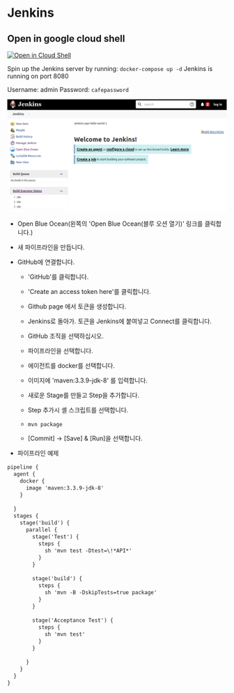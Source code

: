 # Jenkins

## Open in google cloud shell

[![Open in Cloud Shell](https://gstatic.com/cloudssh/images/open-btn.svg)](https://console.cloud.google.com/cloudshell/editor?cloudshell_git_repo=https://github.com/icp-prg/edu-ci.git)

Spin up the Jenkins server by running:
`docker-compose up -d` Jenkins is running on port
8080

Username: admin Password: `cafepassword`


![Welcome page](img/welcome2.png)


* Open Blue Ocean(왼쪽의 'Open Blue Ocean(블루 오션 열기)' 링크를 클릭합니다.)

* 새 파이프라인을 만듭니다.
* GitHub에 연결합니다.

    * 'GitHub'를 클릭합니다.
    * 'Create an access token here'를 클릭합니다.
    
    * Github page 에서 토큰을 생성합니다.

    * Jenkins로 돌아가. 토큰을 Jenkins에 붙여넣고 Connect를 클릭합니다.
    
    * GitHub 조직을 선택하십시오.
    
    * 파이프라인을 선택합니다.
    
    * 에이전트를 docker를 선택합니다.

    * 이미지에 'maven:3.3.9-jdk-8' 를 입력합니다.

    * 새로운 Stage를 만들고 Step을 추가합니다.
    
    * Step 추가시 셸 스크립트를 선택합니다.
    
    * `mvn package`
    
    * [Commit] -> [Save] & [Run]을 선택합니다.


* 파이프라인 예제
```
pipeline {
  agent {
    docker {
      image 'maven:3.3.9-jdk-8'
    }

  }
  stages {
    stage('build') {
      parallel {
        stage('Test') {
          steps {
            sh 'mvn test -Dtest=\!*API*'
          }
        }

        stage('build') {
          steps {
            sh 'mvn -B -DskipTests=true package'
          }
        }

        stage('Acceptance Test') {
          steps {
            sh 'mvn test'
          }
        }

      }
    }
  }
}
```
